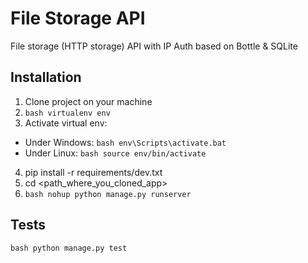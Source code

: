 # File Storage API
File storage (HTTP storage) API with IP Auth based on Bottle & SQLite

## Installation

1. Clone project on your machine
2. ```bash virtualenv env```
3. Activate virtual env:
* Under Windows: ```bash env\Scripts\activate.bat```
* Under Linux: ```bash source env/bin/activate```
4. pip install -r requirements/dev.txt
5. cd <path_where_you_cloned_app>
6. ```bash nohup python manage.py runserver```

## Tests
```bash python manage.py test```
